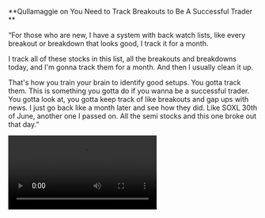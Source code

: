 **Qullamaggie on You Need to Track Breakouts to Be A Successful Trader **

“For those who are new, I have a system with back watch lists, like every breakout or breakdown that looks good, I track it for a month. 

I track all of these stocks in this list, all the breakouts and breakdowns today, and I'm gonna track them for a month. And then I usually clean it up.

That's how you train your brain to identify good setups. You gotta track them. This is something you gotta do if you wanna be a successful trader. You gotta look at, you gotta keep track of like breakouts and gap ups with news. I just go back like a month later and see how they did. Like SOXL 30th of June, another one I passed on. All the semi stocks and this one broke out that day.”

![](lonextrades-1954890096680808473-01.mp4)